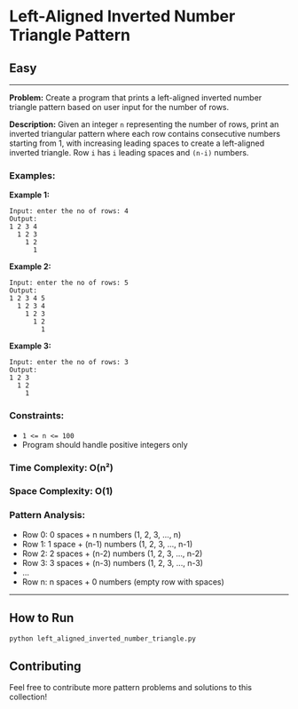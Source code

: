 # Left-Aligned Inverted Number Triangle Pattern

## Easy

---

**Problem:** Create a program that prints a left-aligned inverted number triangle pattern based on user input for the number of rows.

**Description:** Given an integer `n` representing the number of rows, print an inverted triangular pattern where each row contains consecutive numbers starting from 1, with increasing leading spaces to create a left-aligned inverted triangle. Row `i` has `i` leading spaces and `(n-i)` numbers.

### Examples:

**Example 1:**
```
Input: enter the no of rows: 4
Output:
1 2 3 4 
  1 2 3 
    1 2 
      1 

```

**Example 2:**
```
Input: enter the no of rows: 5
Output:
1 2 3 4 5 
  1 2 3 4 
    1 2 3 
      1 2 
        1 

```

**Example 3:**
```
Input: enter the no of rows: 3
Output:
1 2 3 
  1 2 
    1 

```

### Constraints:
- `1 <= n <= 100`
- Program should handle positive integers only

### Time Complexity: O(n²)
### Space Complexity: O(1)

### Pattern Analysis:
- Row 0: 0 spaces + n numbers (1, 2, 3, ..., n)
- Row 1: 1 space + (n-1) numbers (1, 2, 3, ..., n-1)
- Row 2: 2 spaces + (n-2) numbers (1, 2, 3, ..., n-2)
- Row 3: 3 spaces + (n-3) numbers (1, 2, 3, ..., n-3)
- ...
- Row n: n spaces + 0 numbers (empty row with spaces)

---

## How to Run

```bash
python left_aligned_inverted_number_triangle.py
```

## Contributing

Feel free to contribute more pattern problems and solutions to this collection!